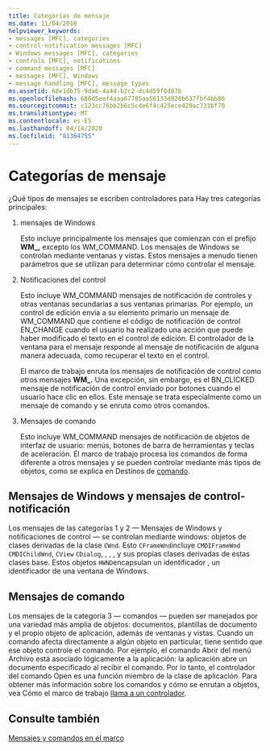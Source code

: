 ```yaml
---
title: Categorías de mensaje
ms.date: 11/04/2016
helpviewer_keywords:
- messages [MFC], categories
- control-notification messages [MFC]
- Windows messages [MFC], categories
- controls [MFC], notifications
- command messages [MFC]
- messages [MFC], Windows
- message handling [MFC], message types
ms.assetid: 68e1db75-9da6-4a4d-b2c2-dc4d59f8d87b
ms.openlocfilehash: 686d5eef4aaa67785aa56133d820b637fbf4bb86
ms.sourcegitcommit: c123cc76bb2b6c5cde6f4c425ece420ac733bf70
ms.translationtype: MT
ms.contentlocale: es-ES
ms.lasthandoff: 04/14/2020
ms.locfileid: "81364755"
---
```

# <a name="message-categories"></a>Categorías de mensaje

¿Qué tipos de mensajes se escriben controladores para Hay tres categorías principales:

1. mensajes de Windows

   Esto incluye principalmente los mensajes que comienzan con el prefijo **WM_,** excepto los WM_COMMAND. Los mensajes de Windows se controlan mediante ventanas y vistas. Estos mensajes a menudo tienen parámetros que se utilizan para determinar cómo controlar el mensaje.

1. Notificaciones del control

   Esto incluye WM_COMMAND mensajes de notificación de controles y otras ventanas secundarias a sus ventanas primarias. Por ejemplo, un control de edición envía a su elemento primario un mensaje de WM_COMMAND que contiene el código de notificación de control EN_CHANGE cuando el usuario ha realizado una acción que puede haber modificado el texto en el control de edición. El controlador de la ventana para el mensaje responde al mensaje de notificación de alguna manera adecuada, como recuperar el texto en el control.

   El marco de trabajo enruta los mensajes de notificación de control como otros mensajes **WM_.** Una excepción, sin embargo, es el BN_CLICKED mensaje de notificación de control enviado por botones cuando el usuario hace clic en ellos. Este mensaje se trata especialmente como un mensaje de comando y se enruta como otros comandos.

1. Mensajes de comando

   Esto incluye WM_COMMAND mensajes de notificación de objetos de interfaz de usuario: menús, botones de barra de herramientas y teclas de aceleración. El marco de trabajo procesa los comandos de forma diferente a otros mensajes y se pueden controlar mediante más tipos de objetos, como se explica en Destinos de [comando](../mfc/command-targets.md).

## <a name="windows-messages-and-control-notification-messages"></a><a name="_core_windows_messages_and_control.2d.notification_messages"></a>Mensajes de Windows y mensajes de control-notificación

Los mensajes de las categorías 1 y 2 — Mensajes de Windows y notificaciones de control — se controlan mediante windows: objetos de clases derivadas de la clase `CWnd`. Esto `CFrameWnd`incluye `CMDIFrameWnd` `CMDIChildWnd`, `CView` `CDialog`, , , , y sus propias clases derivadas de estas clases base. Estos objetos `HWND`encapsulan un identificador , un identificador de una ventana de Windows.

## <a name="command-messages"></a><a name="_core_command_messages"></a>Mensajes de comando

Los mensajes de la categoría 3 — comandos — pueden ser manejados por una variedad más amplia de objetos: documentos, plantillas de documento y el propio objeto de aplicación, además de ventanas y vistas. Cuando un comando afecta directamente a algún objeto en particular, tiene sentido que ese objeto controle el comando. Por ejemplo, el comando Abrir del menú Archivo está asociado lógicamente a la aplicación: la aplicación abre un documento especificado al recibir el comando. Por lo tanto, el controlador del comando Open es una función miembro de la clase de aplicación. Para obtener más información sobre los comandos y cómo se enrutan a objetos, vea Cómo el marco de trabajo [llama a un controlador](../mfc/how-the-framework-calls-a-handler.md).

## <a name="see-also"></a>Consulte también

[Mensajes y comandos en el marco](../mfc/messages-and-commands-in-the-framework.md)
